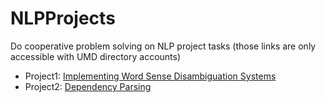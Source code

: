 # NLPProjects
Do cooperative problem solving on NLP project tasks (those links are only accessible with UMD directory accounts)

 - Project1: [Implementing Word Sense Disambiguation Systems](https://myelms.umd.edu/courses/1199410/assignments/4289169)
 - Project2: [Dependency Parsing](https://myelms.umd.edu/courses/1199410/assignments/4303280)
